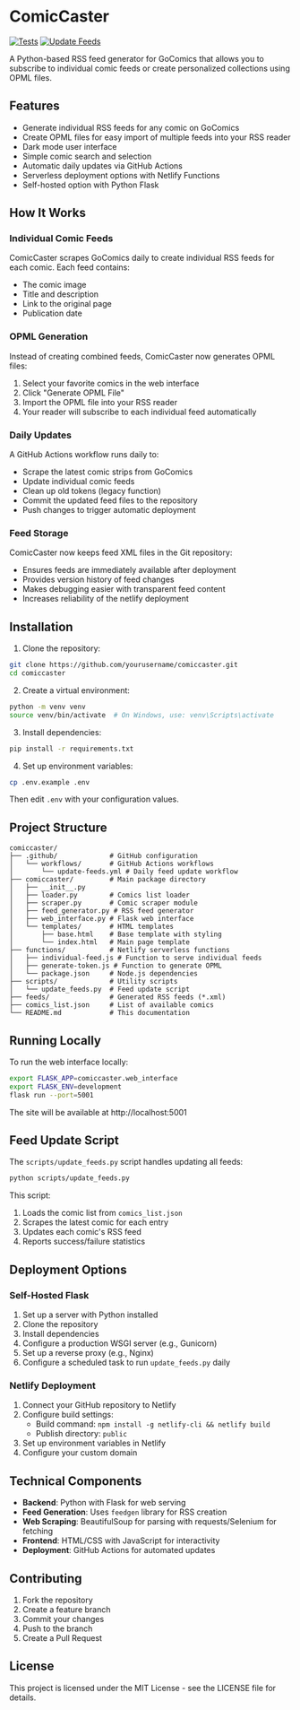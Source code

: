 # ComicCaster

[![Tests](https://github.com/adamprime/comiccaster/actions/workflows/tests.yml/badge.svg)](https://github.com/adamprime/comiccaster/actions/workflows/tests.yml)
[![Update Feeds](https://github.com/adamprime/comiccaster/actions/workflows/update-feeds.yml/badge.svg)](https://github.com/adamprime/comiccaster/actions/workflows/update-feeds.yml)

A Python-based RSS feed generator for GoComics that allows you to subscribe to individual comic feeds or create personalized collections using OPML files.

## Features

- Generate individual RSS feeds for any comic on GoComics
- Create OPML files for easy import of multiple feeds into your RSS reader
- Dark mode user interface
- Simple comic search and selection
- Automatic daily updates via GitHub Actions
- Serverless deployment options with Netlify Functions
- Self-hosted option with Python Flask

## How It Works

### Individual Comic Feeds
ComicCaster scrapes GoComics daily to create individual RSS feeds for each comic. Each feed contains:
- The comic image
- Title and description
- Link to the original page
- Publication date

### OPML Generation
Instead of creating combined feeds, ComicCaster now generates OPML files:
1. Select your favorite comics in the web interface
2. Click "Generate OPML File" 
3. Import the OPML file into your RSS reader
4. Your reader will subscribe to each individual feed automatically

### Daily Updates
A GitHub Actions workflow runs daily to:
- Scrape the latest comic strips from GoComics
- Update individual comic feeds
- Clean up old tokens (legacy function)
- Commit the updated feed files to the repository
- Push changes to trigger automatic deployment

### Feed Storage
ComicCaster now keeps feed XML files in the Git repository:
- Ensures feeds are immediately available after deployment
- Provides version history of feed changes
- Makes debugging easier with transparent feed content
- Increases reliability of the netlify deployment

## Installation

1. Clone the repository:
```bash
git clone https://github.com/yourusername/comiccaster.git
cd comiccaster
```

2. Create a virtual environment:
```bash
python -m venv venv
source venv/bin/activate  # On Windows, use: venv\Scripts\activate
```

3. Install dependencies:
```bash
pip install -r requirements.txt
```

4. Set up environment variables:
```bash
cp .env.example .env
```
Then edit `.env` with your configuration values.

## Project Structure

```
comiccaster/
├── .github/             # GitHub configuration
│   └── workflows/       # GitHub Actions workflows
│       └── update-feeds.yml # Daily feed update workflow
├── comiccaster/         # Main package directory
│   ├── __init__.py
│   ├── loader.py        # Comics list loader
│   ├── scraper.py       # Comic scraper module
│   ├── feed_generator.py # RSS feed generator
│   ├── web_interface.py # Flask web interface
│   └── templates/       # HTML templates
│       ├── base.html    # Base template with styling
│       └── index.html   # Main page template
├── functions/           # Netlify serverless functions
│   ├── individual-feed.js # Function to serve individual feeds
│   ├── generate-token.js # Function to generate OPML
│   └── package.json     # Node.js dependencies
├── scripts/             # Utility scripts
│   └── update_feeds.py  # Feed update script
├── feeds/               # Generated RSS feeds (*.xml)
├── comics_list.json     # List of available comics
└── README.md            # This documentation
```

## Running Locally

To run the web interface locally:

```bash
export FLASK_APP=comiccaster.web_interface
export FLASK_ENV=development
flask run --port=5001
```

The site will be available at http://localhost:5001

## Feed Update Script

The `scripts/update_feeds.py` script handles updating all feeds:

```bash
python scripts/update_feeds.py
```

This script:
1. Loads the comic list from `comics_list.json`
2. Scrapes the latest comic for each entry
3. Updates each comic's RSS feed
4. Reports success/failure statistics

## Deployment Options

### Self-Hosted Flask

1. Set up a server with Python installed
2. Clone the repository
3. Install dependencies
4. Configure a production WSGI server (e.g., Gunicorn)
5. Set up a reverse proxy (e.g., Nginx)
6. Configure a scheduled task to run `update_feeds.py` daily

### Netlify Deployment

1. Connect your GitHub repository to Netlify
2. Configure build settings:
   - Build command: `npm install -g netlify-cli && netlify build`
   - Publish directory: `public`
3. Set up environment variables in Netlify
4. Configure your custom domain

## Technical Components

- **Backend**: Python with Flask for web serving
- **Feed Generation**: Uses `feedgen` library for RSS creation
- **Web Scraping**: BeautifulSoup for parsing with requests/Selenium for fetching
- **Frontend**: HTML/CSS with JavaScript for interactivity
- **Deployment**: GitHub Actions for automated updates

## Contributing

1. Fork the repository
2. Create a feature branch
3. Commit your changes
4. Push to the branch
5. Create a Pull Request

## License

This project is licensed under the MIT License - see the LICENSE file for details. 